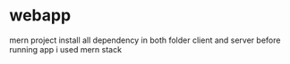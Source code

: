 # webapp
mern project
install all dependency in both folder client and server before running app
i used mern stack
